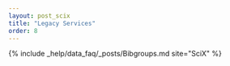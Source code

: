 ```yaml
---
layout: post_scix
title: "Legacy Services"
order: 8
---
```


{% include _help/data_faq/_posts/Bibgroups.md site="SciX" %}
